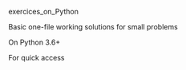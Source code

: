 exercices_on_Python

 Basic one-file working solutions for small problems 
 
 On Python 3.6+

 For quick access
